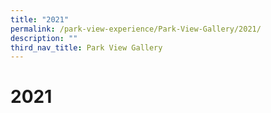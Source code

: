 ```yaml
---
title: "2021"
permalink: /park-view-experience/Park-View-Gallery/2021/
description: ""
third_nav_title: Park View Gallery
---
```

# **2021**